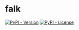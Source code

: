 # falk

[![PyPI - Version](https://img.shields.io/pypi/v/falk)](https://pypi.org/project/falk)
[![PyPI - License](https://img.shields.io/pypi/l/falk)](https://github.com/fscherf/falk/blob/master/LICENSE.txt)

